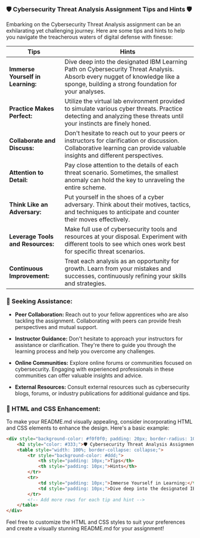### 🛡️ Cybersecurity Threat Analysis Assignment Tips and Hints 🛡️

Embarking on the Cybersecurity Threat Analysis assignment can be an exhilarating yet challenging journey. Here are some tips and hints to help you navigate the treacherous waters of digital defense with finesse:

| **Tips**                                                         | **Hints**                                                                                                                                                                                                                      |
|------------------------------------------------------------------|--------------------------------------------------------------------------------------------------------------------------------------------------------------------------------------------------------------------------------|
| **Immerse Yourself in Learning:**                               | Dive deep into the designated IBM Learning Path on Cybersecurity Threat Analysis. Absorb every nugget of knowledge like a sponge, building a strong foundation for your analyses.                                             |
| **Practice Makes Perfect:**                                     | Utilize the virtual lab environment provided to simulate various cyber threats. Practice detecting and analyzing these threats until your instincts are finely honed.                                                            |
| **Collaborate and Discuss:**                                    | Don't hesitate to reach out to your peers or instructors for clarification or discussion. Collaborative learning can provide valuable insights and different perspectives.                                                      |
| **Attention to Detail:**                                        | Pay close attention to the details of each threat scenario. Sometimes, the smallest anomaly can hold the key to unraveling the entire scheme.                                                                                    |
| **Think Like an Adversary:**                                    | Put yourself in the shoes of a cyber adversary. Think about their motives, tactics, and techniques to anticipate and counter their moves effectively.                                                                       |
| **Leverage Tools and Resources:**                               | Make full use of cybersecurity tools and resources at your disposal. Experiment with different tools to see which ones work best for specific threat scenarios.                                                               |
| **Continuous Improvement:**                                     | Treat each analysis as an opportunity for growth. Learn from your mistakes and successes, continuously refining your skills and strategies.                                                                                   |

### 🤝 Seeking Assistance:

- **Peer Collaboration:** Reach out to your fellow apprentices who are also tackling the assignment. Collaborating with peers can provide fresh perspectives and mutual support.

- **Instructor Guidance:** Don't hesitate to approach your instructors for assistance or clarification. They're there to guide you through the learning process and help you overcome any challenges.

- **Online Communities:** Explore online forums or communities focused on cybersecurity. Engaging with experienced professionals in these communities can offer valuable insights and advice.

- **External Resources:** Consult external resources such as cybersecurity blogs, forums, or industry publications for additional guidance and tips.

### 🎨 HTML and CSS Enhancement:

To make your README.md visually appealing, consider incorporating HTML and CSS elements to enhance the design. Here's a basic example:

```html
<div style="background-color: #f0f0f0; padding: 20px; border-radius: 10px;">
    <h2 style="color: #333;">🛡️ Cybersecurity Threat Analysis Assignment Tips and Hints 🛡️</h2>
    <table style="width: 100%; border-collapse: collapse;">
        <tr style="background-color: #ddd;">
            <th style="padding: 10px;">Tips</th>
            <th style="padding: 10px;">Hints</th>
        </tr>
        <tr>
            <td style="padding: 10px;">Immerse Yourself in Learning:</td>
            <td style="padding: 10px;">Dive deep into the designated IBM Learning Path on Cybersecurity Threat Analysis...</td>
        </tr>
        <!-- Add more rows for each tip and hint -->
    </table>
</div>
```

Feel free to customize the HTML and CSS styles to suit your preferences and create a visually stunning README.md for your assignment!
